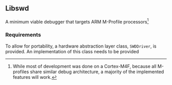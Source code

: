 ## Libswd

A minimum viable debugger that targets ARM M-Profile processors[^1]

### Requirements

To allow for portability, a hardware abstraction layer class, `SWDDriver`, is provided. An implementation of this class needs to be provided


[^1]: While most of development was done on a Cortex-M4F, because all M-profiles share similar debug architecture, a majority of the implemented features will work. 

